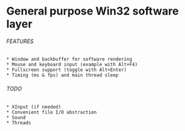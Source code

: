 # General purpose Win32 software layer

###### FEATURES
	* Window and backbuffer for software rendering
	* Mouse and keyboard input (example with Alt+F4)
	* Fullscreen support (toggle with Alt+Enter)
	* Timing (ms & fps) and main thread sleep

###### TODO
	* XInput (if needed)
	* Convenient file I/O abstraction
	* Sound
	* Threads
